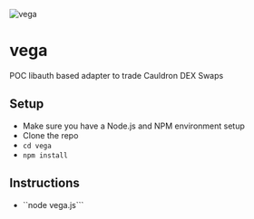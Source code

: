 ![vega](https://lovetillion.org/i/vega.png)
# vega
POC libauth based adapter to trade Cauldron DEX Swaps

## Setup

* Make sure you have a Node.js and NPM environment setup
* Clone the repo
* ```cd vega```
* ```npm install```

## Instructions

* ``node vega.js```
